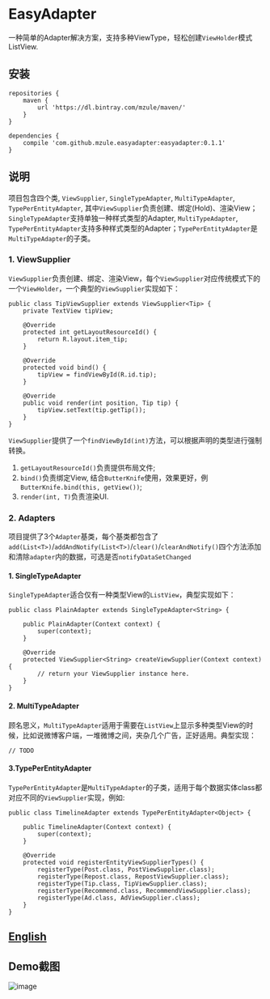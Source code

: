 # EasyAdapter

一种简单的Adapter解决方案，支持多种ViewType，轻松创建`ViewHolder`模式ListView.

## 安装

```
repositories {
    maven {
        url 'https://dl.bintray.com/mzule/maven/'
    }
}

dependencies {
    compile 'com.github.mzule.easyadapter:easyadapter:0.1.1'
}
```

## 说明

项目包含四个类, `ViewSupplier`, `SingleTypeAdapter`, `MultiTypeAdapter`, `TypePerEntityAdapter`, 其中`ViewSupplier`负责创建、绑定(Hold)、渲染View；`SingleTypeAdapter`支持单独一种样式类型的Adapter, `MultiTypeAdapter`, `TypePerEntityAdapter`支持多种样式类型的Adapter；`TypePerEntityAdapter`是`MultiTypeAdapter`的子类。

### 1. ViewSupplier

`ViewSupplier`负责创建、绑定、渲染View，每个`ViewSupplier`对应传统模式下的一个`ViewHolder`，一个典型的`ViewSupplier`实现如下：

```
public class TipViewSupplier extends ViewSupplier<Tip> {
    private TextView tipView;

    @Override
    protected int getLayoutResourceId() {
        return R.layout.item_tip;
    }

    @Override
    protected void bind() {
        tipView = findViewById(R.id.tip);
    }

    @Override
    public void render(int position, Tip tip) {
        tipView.setText(tip.getTip());
    }
}
```
`ViewSupplier`提供了一个`findViewById(int)`方法，可以根据声明的类型进行强制转换。

1. `getLayoutResourceId()`负责提供布局文件;
2. `bind()`负责绑定View, 结合`ButterKnife`使用，效果更好，例`ButterKnife.bind(this, getView())`;
3. `render(int, T)`负责渲染UI.

### 2. Adapters

项目提供了3个`Adapter`基类，每个基类都包含了`add(List<T>)`/`addAndNotify(List<T>)`/`clear()`/`clearAndNotify()`四个方法添加和清除`adapter`内的数据，可选是否`notifyDataSetChanged`

#### 1. SingleTypeAdapter

`SingleTypeAdapter`适合仅有一种类型View的`ListView`，典型实现如下：

```
public class PlainAdapter extends SingleTypeAdapter<String> {

    public PlainAdapter(Context context) {
        super(context);
    }

    @Override
    protected ViewSupplier<String> createViewSupplier(Context context) {
        // return your ViewSupplier instance here.
    }
}
```

#### 2. MultiTypeAdapter

顾名思义，`MultiTypeAdapter`适用于需要在`ListView`上显示多种类型View的时候，比如说微博客户端，一堆微博之间，夹杂几个广告，正好适用。典型实现：

```
// TODO
```

#### 3.TypePerEntityAdapter

`TypePerEntityAdapter`是`MultiTypeAdapter`的子类，适用于每个数据实体class都对应不同的`ViewSupplier`实现，例如:

```
public class TimelineAdapter extends TypePerEntityAdapter<Object> {

    public TimelineAdapter(Context context) {
        super(context);
    }

    @Override
    protected void registerEntityViewSupplierTypes() {
        registerType(Post.class, PostViewSupplier.class);
        registerType(Repost.class, RepostViewSupplier.class);
        registerType(Tip.class, TipViewSupplier.class);
        registerType(Recommend.class, RecommendViewSupplier.class);
        registerType(Ad.class, AdViewSupplier.class);
    }
}
```

## [English]()

## Demo截图

![image](http://7sbl54.com1.z0.glb.clouddn.com/blog_2.pic.jpg?imageView2/0/w/360/)